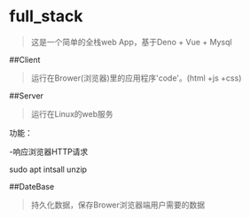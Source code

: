 # full_stack

>这是一个简单的全栈web App，基于Deno + Vue + Mysql

##Client

>运行在Brower(浏览器)里的应用程序'code'。(html +js +css)

##Server

>运行在Linux的web服务

功能：

-响应浏览器HTTP请求

sudo apt intsall unzip

##DateBase

>持久化数据，保存Brower浏览器端用户需要的数据

